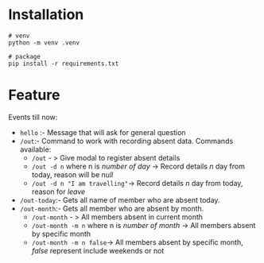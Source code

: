 # Installation
```
# venv
python -m venv .venv

# package
pip install -r requirements.txt
```

# Feature
Events till now:
* `hello` :- Message that will ask for general question
* `/out`:- Command to work with recording absent data. Commands available:
    * `/out` - > Give modal to register absent details
    * `/out -d n` where n is *number of day* ->  Record details *n* day from today, reason will be *null*
    * `/out -d n "I am travelling"`-> Record details *n* day from today, reason for *leave*
* `/out-today`:- Gets all name of member who are absent today.
* `/out-month`:- Gets all member who are absent by month.
    * `/out-month` - > All members absent in current month
    * `/out-month -m n` where n is *number of month* -> All members absent by specific month
    * `/out-month -m n false`-> All members absent by specific month, _false_ represent include weekends or not

